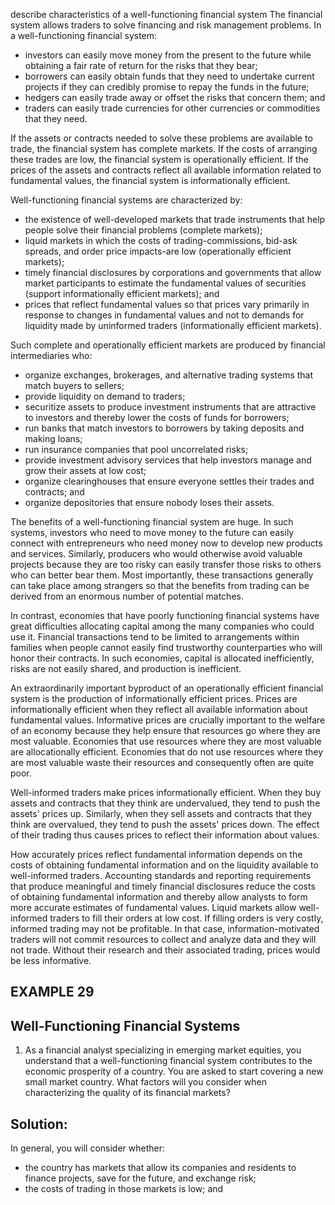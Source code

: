 describe characteristics of a well-functioning financial system
The financial system allows traders to solve financing and risk management problems. In a well-functioning financial system:

- investors can easily move money from the present to the future while obtaining a fair rate of return for the risks that they bear;
- borrowers can easily obtain funds that they need to undertake current projects if they can credibly promise to repay the funds in the future;
- hedgers can easily trade away or offset the risks that concern them; and
- traders can easily trade currencies for other currencies or commodities that they need.

If the assets or contracts needed to solve these problems are available to trade, the financial system has complete markets. If the costs of arranging these trades are low, the financial system is operationally efficient. If the prices of the assets and contracts reflect all available information related to fundamental values, the financial system is informationally efficient.

Well-functioning financial systems are characterized by:

- the existence of well-developed markets that trade instruments that help people solve their financial problems (complete markets);
- liquid markets in which the costs of trading-commissions, bid-ask spreads, and order price impacts-are low (operationally efficient markets);
- timely financial disclosures by corporations and governments that allow market participants to estimate the fundamental values of securities (support informationally efficient markets); and
- prices that reflect fundamental values so that prices vary primarily in response to changes in fundamental values and not to demands for liquidity made by uninformed traders (informationally efficient markets).

Such complete and operationally efficient markets are produced by financial intermediaries who:

- organize exchanges, brokerages, and alternative trading systems that match buyers to sellers;
- provide liquidity on demand to traders;
- securitize assets to produce investment instruments that are attractive to investors and thereby lower the costs of funds for borrowers;
- run banks that match investors to borrowers by taking deposits and making loans;
- run insurance companies that pool uncorrelated risks;
- provide investment advisory services that help investors manage and grow their assets at low cost;
- organize clearinghouses that ensure everyone settles their trades and contracts; and
- organize depositories that ensure nobody loses their assets.

The benefits of a well-functioning financial system are huge. In such systems, investors who need to move money to the future can easily connect with entrepreneurs who need money now to develop new products and services. Similarly, producers who would otherwise avoid valuable projects because they are too risky can easily transfer those risks to others who can better bear them. Most importantly, these transactions generally can take place among strangers so that the benefits from trading can be derived from an enormous number of potential matches.

In contrast, economies that have poorly functioning financial systems have great difficulties allocating capital among the many companies who could use it. Financial transactions tend to be limited to arrangements within families when people cannot easily find trustworthy counterparties who will honor their contracts. In such economies, capital is allocated inefficiently, risks are not easily shared, and production is inefficient.

An extraordinarily important byproduct of an operationally efficient financial system is the production of informationally efficient prices. Prices are informationally efficient when they reflect all available information about fundamental values. Informative prices are crucially important to the welfare of an economy because they help ensure that resources go where they are most valuable. Economies that use resources where they are most valuable are allocationally efficient. Economies that do not use resources where they are most valuable waste their resources and consequently often are quite poor.

Well-informed traders make prices informationally efficient. When they buy assets and contracts that they think are undervalued, they tend to push the assets' prices up. Similarly, when they sell assets and contracts that they think are overvalued, they tend to push the assets' prices down. The effect of their trading thus causes prices to reflect their information about values.

How accurately prices reflect fundamental information depends on the costs of obtaining fundamental information and on the liquidity available to well-informed traders. Accounting standards and reporting requirements that produce meaningful and timely financial disclosures reduce the costs of obtaining fundamental information and thereby allow analysts to form more accurate estimates of fundamental values. Liquid markets allow well-informed traders to fill their orders at low cost. If filling orders is very costly, informed trading may not be profitable. In that case, information-motivated traders will not commit resources to collect and analyze data and they will not trade. Without their research and their associated trading, prices would be less informative.

## EXAMPLE 29

## Well-Functioning Financial Systems

1. As a financial analyst specializing in emerging market equities, you understand that a well-functioning financial system contributes to the economic prosperity of a country. You are asked to start covering a new small market country. What factors will you consider when characterizing the quality of its financial markets?

## Solution:

In general, you will consider whether:

- the country has markets that allow its companies and residents to finance projects, save for the future, and exchange risk;
- the costs of trading in those markets is low; and

